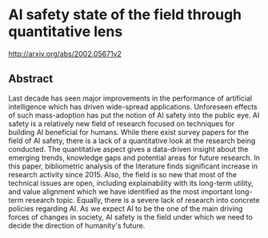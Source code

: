 # AI safety state of the field through quantitative lens
http://arxiv.org/abs/2002.05671v2
## Abstract
Last decade has seen major improvements in the performance of artificial intelligence which has driven wide-spread applications. Unforeseen effects of such mass-adoption has put the notion of AI safety into the public eye. AI safety is a relatively new field of research focused on techniques for building AI beneficial for humans. While there exist survey papers for the field of AI safety, there is a lack of a quantitative look at the research being conducted. The quantitative aspect gives a data-driven insight about the emerging trends, knowledge gaps and potential areas for future research. In this paper, bibliometric analysis of the literature finds significant increase in research activity since 2015. Also, the field is so new that most of the technical issues are open, including explainability with its long-term utility, and value alignment which we have identified as the most important long-term research topic. Equally, there is a severe lack of research into concrete policies regarding AI. As we expect AI to be the one of the main driving forces of changes in society, AI safety is the field under which we need to decide the direction of humanity's future.